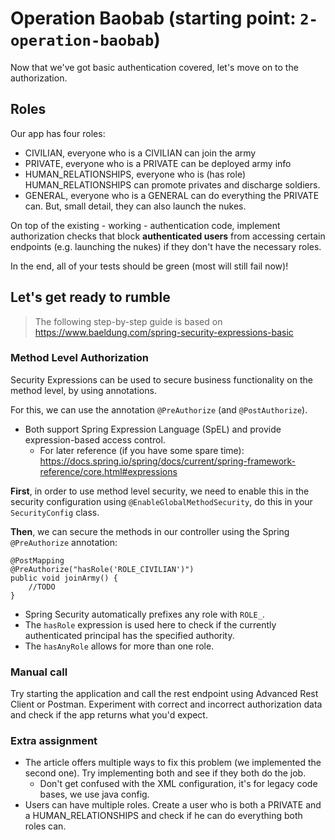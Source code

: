 # Operation Baobab (starting point: `2-operation-baobab`)

Now that we've got basic authentication covered, let's move on to the authorization. 

## Roles
Our app has four roles:
- CIVILIAN, everyone who is a CIVILIAN can join the army
- PRIVATE, everyone who is a PRIVATE can be deployed army info
- HUMAN_RELATIONSHIPS, everyone who is (has role) HUMAN_RELATIONSHIPS can promote privates and discharge soldiers.
- GENERAL, everyone who is a GENERAL can do everything the PRIVATE can. But, small detail, they can also launch the nukes.

On top of the existing - working - authentication code, implement authorization checks that block **authenticated users** 
from accessing certain endpoints (e.g. launching the nukes) if they don't have the necessary roles.

In the end, all of your tests should be green (most will still fail now)!

## Let's get ready to rumble

> The following step-by-step guide is based on https://www.baeldung.com/spring-security-expressions-basic

### Method Level Authorization
Security Expressions can be used to secure business functionality on the method level, by using annotations.

For this, we can use the annotation `@PreAuthorize` (and `@PostAuthorize`).
- Both support Spring Expression Language (SpEL) and provide expression-based access control.
    - For later reference (if you have some spare time): https://docs.spring.io/spring/docs/current/spring-framework-reference/core.html#expressions
    
**First**, in order to use method level security, we need to enable this in the security configuration using `@EnableGlobalMethodSecurity`,
do this in your `SecurityConfig` class.

**Then**, we can secure the methods in our controller using the Spring `@PreAuthorize` annotation:

```
@PostMapping
@PreAuthorize("hasRole('ROLE_CIVILIAN')")
public void joinArmy() {
    //TODO
}
```  
- Spring Security automatically prefixes any role with `ROLE_`.
- The `hasRole` expression is used here to check if the currently authenticated principal has the specified authority.
- The `hasAnyRole` allows for more than one role.

### Manual call
Try starting the application and call the rest endpoint using Advanced Rest Client or Postman. 
Experiment with correct and incorrect authorization data and check if the app returns what you'd expect.
    
### Extra assignment
- The article offers multiple ways to fix this problem (we implemented the second one). Try implementing both and see if they both do the job.
    - Don't get confused with the XML configuration, it's for legacy code bases, we use java config.
- Users can have multiple roles. Create a user who is both a PRIVATE and a HUMAN_RELATIONSHIPS and check if he can do everything both roles can.
